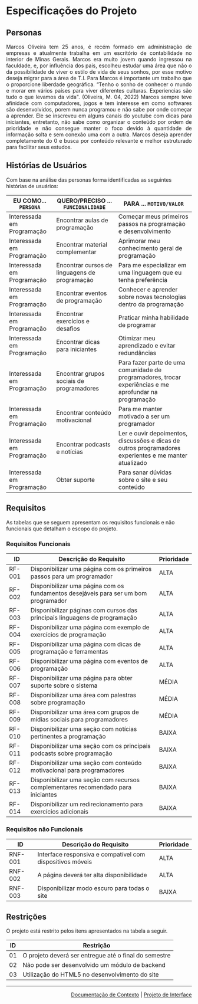 # Especificações do Projeto

## Personas

<div align="justify">

Marcos Oliveira tem 25 anos, é recém formado em administração de empresas e atualmente trabalha em um escritório de contabilidade no interior de Minas Gerais. Marcos era muito jovem quando ingressou na faculdade, e, por influência dos pais, escolheu estudar uma área que não o da possibilidade de viver o estilo de vida de seus sonhos, por esse motivo deseja migrar para a área de T.I. Para Marcos é importante um trabalho que o proporcione liberdade geográfica. “Tenho o sonho de conhecer o mundo e morar em vários países para viver diferentes culturas. Experiencias são tudo o que levamos da vida". (Oliveira, M. 04, 2022) Marcos sempre teve afinidade com computadores, jogos e tem interesse em como softwares são desenvolvidos, porem nunca programou e não sabe por onde começar a aprender. Ele se inscreveu em alguns canais do youtube com dicas para iniciantes, entretanto, não sabe como organizar o conteúdo por ordem de prioridade e não consegue manter o foco devido à quantidade de informação solta e sem conexão uma com a outra. Marcos deseja aprender completamente do 0 e busca por conteúdo relevante e melhor estruturado para facilitar seus estudos.

</div>

## Histórias de Usuários

Com base na análise das personas forma identificadas as seguintes histórias de usuários:

|EU COMO... `PERSONA`| QUERO/PRECISO ... `FUNCIONALIDADE` |PARA ... `MOTIVO/VALOR`                 |
|--------------------|------------------------------------|----------------------------------------|
|Interessada em Programação|Encontrar aulas de programação|Começar meus primeiros passos na programação e desenvolvimento|
|Interessada em Programação|Encontrar material complementar|Aprimorar meu conhecimento geral de programação|
|Interessada em Programação|Encontrar cursos de linguagens de programação|Para me especializar em uma linguagem que eu tenha preferência|
|Interessada em Programação|Encontrar eventos de programação|Conhecer e aprender sobre novas tecnologias dentro da programação|
|Interessada em Programação|Encontrar exercícios e desafios|Praticar minha habilidade de programar|
|Interessada em Programação|Encontrar dicas para iniciantes|Otimizar meu aprendizado e evitar redundâncias|
|Interessada em Programação|Encontrar grupos sociais de programadores|Para fazer parte de uma comunidade de programadores, trocar experiências e me aprofundar na programação|
|Interessada em Programação|Encontrar conteúdo motivacional|Para me manter motivado a ser um programador|
|Interessada em Programação|Encontrar podcasts e notícias|Ler e ouvir depoimentos, discussões e dicas de outros programadores experientes e me manter atualizado|
|Interessada em Programação|Obter suporte|Para sanar dúvidas sobre o site e seu conteúdo|


## Requisitos

As tabelas que se seguem apresentam os requisitos funcionais e não funcionais que detalham o escopo do projeto.

### Requisitos Funcionais

|ID    | Descrição do Requisito  | Prioridade |
|------|-----------------------------------------|----|
|RF-001| Disponibilizar uma página com os primeiros passos para um programador| ALTA |
|RF-002| Disponibilizar uma página com os fundamentos desejáveis para ser um bom programador| ALTA |
|RF-003| Disponibilizar páginas com cursos das principais linguagens de programação| ALTA |
|RF-004| Disponibilizar uma página com exemplo de exercícios de programação| ALTA |
|RF-005| Disponibilizar uma página com dicas de programação e ferramentas| ALTA |
|RF-006| Disponibilizar uma página com eventos de programação| ALTA |
|RF-007| Disponibilizar uma página para obter suporte sobre o sistema| MÉDIA |
|RF-008| Disponibilizar uma área com palestras sobre programação| MÉDIA |
|RF-009| Disponibilizar uma área com grupos de mídias sociais para programadores| MÉDIA |
|RF-010| Disponibilizar uma seção com notícias pertinentes a programação| BAIXA |
|RF-011| Disponibilizar uma seção com os principais podcasts sobre programação| BAIXA |
|RF-012| Disponibilizar uma seção com conteúdo motivacional para programadores| BAIXA |
|RF-013| Disponibilizar uma seção com recursos complementares recomendado para iniciantes| BAIXA |
|RF-014| Disponibilizar um redirecionamento para exercícios adicionais| BAIXA |


### Requisitos não Funcionais

|ID     | Descrição do Requisito  |Prioridade |
|-------|-------------------------|----|
|RNF-001| Interface responsiva e compatível com dispositivos móveis | ALTA |
|RNF-002| A página deverá ter alta disponibilidade | ALTA |
|RNF-003| Disponibilizar modo escuro para todas o site | BAIXA |


## Restrições

O projeto está restrito pelos itens apresentados na tabela a seguir.

|ID| Restrição                                             |
|--|-------------------------------------------------------|
|01| O projeto deverá ser entregue até o final do semestre |
|02| Não pode ser desenvolvido um módulo de backend        |
|03| Utilização do HTML5 no desenvolvimento do site        |


<hr>

<p align="right"><a href="./context.md">Documentação de Contexto</a> | <a href="./interface.md">Projeto de Interface</a></p>
